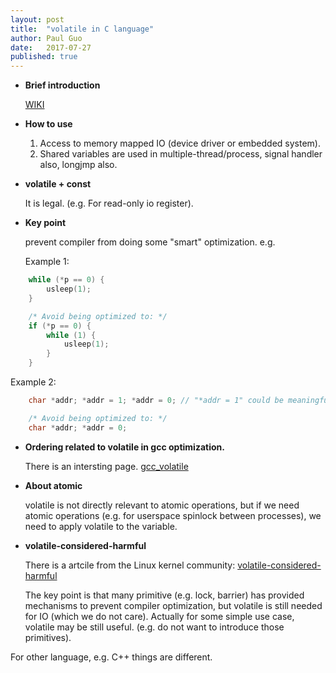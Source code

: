 ```yaml
---
layout: post
title:  "volatile in C language"
author: Paul Guo
date:   2017-07-27
published: true
---
```


- **Brief introduction**

   [WIKI](https://en.wikipedia.org/wiki/Volatile_(computer_programming))

- **How to use**

   1. Access to memory mapped IO (device driver or embedded system).
   2. Shared variables are used in multiple-thread/process, signal handler also, longjmp also.


- **volatile + const**

  It is legal. (e.g. For read-only io register). 

- **Key point**

  prevent compiler from doing some "smart" optimization. e.g.

  Example 1:

```C
	while (*p == 0) {
		usleep(1);
	}
```

```C
	/* Avoid being optimized to: */
	if (*p == 0) {
		while (1) {
			usleep(1);
		}
	}
```
  Example 2:

```C
	char *addr; *addr = 1; *addr = 0; // "*addr = 1" could be meaningful sometimes (e.g. IO register).
```

```C
	/* Avoid being optimized to: */
	char *addr; *addr = 0;
```

- **Ordering related to volatile in gcc optimization.**

  There is an intersting page. [gcc_volatile](https://gcc.gnu.org/onlinedocs/gcc/Volatiles.html)

- **About atomic**

   volatile is not directly relevant to atomic operations, but if we need atomic operations
   (e.g. for userspace spinlock between processes), we need to apply volatile to the variable.

- **volatile-considered-harmful**

  There is a artcile from the Linux kernel community:
  [volatile-considered-harmful](https://git.kernel.org/pub/scm/linux/kernel/git/torvalds/linux.git/plain/Documentation/process/volatile-considered-harmful.rst)

  The key point is that many primitive (e.g. lock, barrier) has provided mechanisms to prevent compiler optimization, but volatile is still needed for IO (which we do not care). Actually for some simple use case, volatile may be still useful.  (e.g. do not want to introduce those primitives).

For other language, e.g. C++ things are different.
